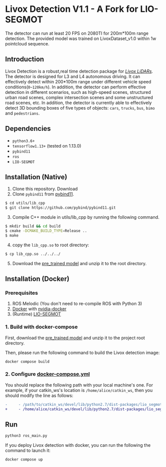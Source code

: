 # Livox Detection V1.1 - A Fork for LIO-SEGMOT

The detector can run at least 20 FPS on 2080TI for 200m\*100m range detection. The provided model was trained on LivoxDataset_v1.0 within 1w pointcloud sequence.

## Introduction

Livox Detection is a robust,real time detection package for [_Livox LiDARs_](https://www.livoxtech.com/). The detector is designed for L3 and L4 autonomous driving. It can effectively detect within 200\*100m range under different vehicle speed conditions(`0~120km/h`). In addition, the detector can perform effective detection in different scenarios, such as high-speed scenes, structured urban road scenes, complex intersection scenes and some unstructured road scenes, etc. In addition, the detector is currently able to effectively detect 3D bounding boxes of five types of objects: `cars`, `trucks`, `bus`, `bimo` and `pedestrians`.

## Dependencies

- `python3.6+`
- `tensorflow1.13+` (tested on 1.13.0)
- `pybind11`
- `ros`
- `LIO-SEGMOT`

## Installation (Native)

1. Clone this repository. Download
2. Clone `pybind11` from [pybind11](https://github.com/pybind/pybind11).

```bash
$ cd utils/lib_cpp
$ git clone https://github.com/pybind/pybind11.git
```

3. Compile C++ module in utils/lib_cpp by running the following command.

```bash
$ mkdir build && cd build
$ cmake -DCMAKE_BUILD_TYPE=Release ..
$ make
```

4. copy the `lib_cpp.so` to root directory:

```bash
$ cp lib_cpp.so ../../../
```

5. Download the [pre_trained model](https://terra-1-g.djicdn.com/65c028cd298f4669a7f0e40e50ba1131/github/Livox_detection1.1_model.zip) and unzip it to the root directory.

## Installation (Docker)

### Prerequisites

1. ROS Melodic (You don't need to re-compile ROS with Python 3)
2. [Docker](https://www.docker.com/) with [nvidia-docker](https://github.com/NVIDIA/nvidia-docker)
3. (Runtime) [LIO-SEGMOT](https://github.com/StephLin/LIO-SEGMOT)

### 1. Build with docker-compose

First, download the [pre_trained model](https://terra-1-g.djicdn.com/65c028cd298f4669a7f0e40e50ba1131/github/Livox_detection1.1_model.zip)
and unzip it to the project root directory.

Then, please run the following command to build the Livox detection image:

```bash
docker compose build
```

### 2. Configure [docker-compose.yml](./docker-compose.yml)

You should replace the following path with your local machine's one. For
example, if your catkin_ws's location is `/home/alice/catkin_ws`, then you
should modify the line as follows:

```diff
-     - /path/to/catkin_ws/devel/lib/python2.7/dist-packages/lio_segmot:/opt/ros/melodic/lib/python2.7/dist-packages/lio_segmot
+     - /home/alice/catkin_ws/devel/lib/python2.7/dist-packages/lio_segmot:/opt/ros/melodic/lib/python2.7/dist-packages/lio_segmot
```

## Run

```bash
python3 ros_main.py
```

If you deploy Livox detection with docker, you can run the following the command
to launch it:

```bash
docker compose up
```
